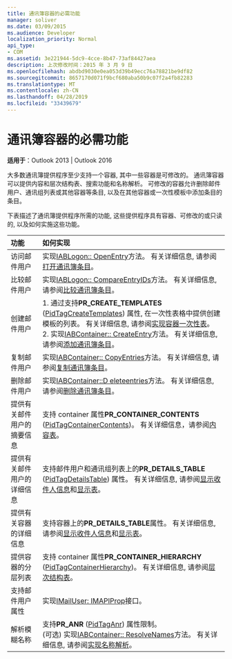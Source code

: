 ```yaml
---
title: 通讯簿容器的必需功能
manager: soliver
ms.date: 03/09/2015
ms.audience: Developer
localization_priority: Normal
api_type:
- COM
ms.assetid: 3e221944-5dc9-4cce-8b47-73af84427aea
description: 上次修改时间：2015 年 3 月 9 日
ms.openlocfilehash: abdbd9030e0ea053d39b49ecc76a78821be9df82
ms.sourcegitcommit: 8657170d071f9bcf680aba50b9c07f2a4fb82283
ms.translationtype: MT
ms.contentlocale: zh-CN
ms.lasthandoff: 04/28/2019
ms.locfileid: "33439679"
---
```

# <a name="required-features-for-address-book-containers"></a>通讯簿容器的必需功能

  
  
**适用于**：Outlook 2013 | Outlook 2016 
  
大多数通讯簿提供程序至少支持一个容器, 其中一些容器是可修改的。 通讯簿容器可以提供内容和层次结构表、搜索功能和名称解析。 可修改的容器允许删除邮件用户、通讯组列表或其他容器等条目, 以及在其他容器或一次性模板中添加条目的条目。
  
下表描述了通讯簿提供程序所需的功能, 这些提供程序具有容器、可修改的或只读的, 以及如何实施这些功能。
  
|**功能**|**如何实现**|
|:-----|:-----|
|访问邮件用户  <br/> |实现[IABLogon:: OpenEntry](iablogon-openentry.md)方法。 有关详细信息, 请参阅[打开通讯簿条目](opening-address-book-entries.md)。  <br/> |
|比较邮件用户  <br/> |实现[IABLogon:: CompareEntryIDs](iablogon-compareentryids.md)方法。 有关详细信息, 请参阅[比较通讯簿条目](comparing-address-book-entries.md)。  <br/> |
|创建邮件用户  <br/> |1. 通过支持**PR_CREATE_TEMPLATES** ([PidTagCreateTemplates](pidtagcreatetemplates-canonical-property.md)) 属性, 在一次性表格中提供创建模板的列表。 有关详细信息, 请参阅[实现容器一次性表](implementing-a-container-one-off-table.md)。  <br/> 2. 实现[IABContainer:: CreateEntry](iabcontainer-createentry.md)方法。 有关详细信息, 请参阅[添加通讯簿条目](adding-address-book-entries.md)。  <br/> |
|复制邮件用户  <br/> |实现[IABContainer:: CopyEntries](iabcontainer-copyentries.md)方法。 有关详细信息, 请参阅[复制通讯簿条目](copying-address-book-entries.md)。  <br/> |
|删除邮件用户  <br/> |实现[IABContainer::D eleteentries](iabcontainer-deleteentries.md)方法。 有关详细信息, 请参阅[删除通讯簿条目](removing-address-book-entries.md)。  <br/> |
|提供有关邮件用户的摘要信息  <br/> |支持 container 属性**PR_CONTAINER_CONTENTS** ([PidTagContainerContents](pidtagcontainercontents-canonical-property.md))。 有关详细信息，请参阅[内容表](contents-tables.md)。  <br/> |
|提供有关邮件用户的详细信息  <br/> |支持邮件用户和通讯组列表上的**PR_DETAILS_TABLE** ([PidTagDetailsTable](pidtagdetailstable-canonical-property.md)) 属性。 有关详细信息, 请参阅[显示收件人信息](displaying-recipient-information.md)和[显示表](display-tables.md)。  <br/> |
|提供有关容器的详细信息  <br/> |支持容器上的**PR_DETAILS_TABLE**属性。 有关详细信息, 请参阅[显示收件人信息](displaying-recipient-information.md)和[显示表](display-tables.md)。  <br/> |
|提供容器的分层列表  <br/> |支持 container 属性**PR_CONTAINER_HIERARCHY** ([PidTagContainerHierarchy](pidtagcontainerhierarchy-canonical-property.md))。 有关详细信息, 请参阅[层次结构表](hierarchy-tables.md)。  <br/> |
|支持邮件用户属性  <br/> |实现[IMailUser: IMAPIProp](imailuserimapiprop.md)接口。  <br/> |
|解析模糊名称  <br/> | 支持**PR_ANR** ([PidTagAnr](pidtaganr-canonical-property.md)) 属性限制。  <br/>  (可选) 实现[IABContainer:: ResolveNames](iabcontainer-resolvenames.md)方法。 有关详细信息, 请参阅[实现名称解析](implementing-name-resolution.md)。  <br/> |
   

